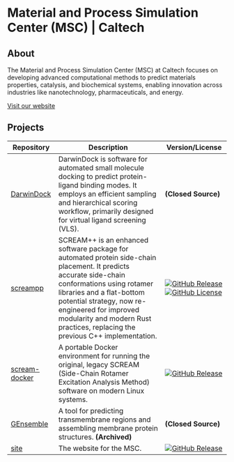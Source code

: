 # Material and Process Simulation Center (MSC) | Caltech

## About

The Material and Process Simulation Center (MSC) at Caltech focuses on developing advanced computational methods to predict materials properties, catalysis, and biochemical systems, enabling innovation across industries like nanotechnology, pharmaceuticals, and energy.

[Visit our website](https://www.wag.caltech.edu)

## Projects

| Repository                                                   | Description                                                                                                                                                                                                                                                                                                      | Version/License                                                                                                                                                                                                                                                            |
| ------------------------------------------------------------ | ---------------------------------------------------------------------------------------------------------------------------------------------------------------------------------------------------------------------------------------------------------------------------------------------------------------- | -------------------------------------------------------------------------------------------------------------------------------------------------------------------------------------------------------------------------------------------------------------------------- |
| [DarwinDock](https://github.com/caltechmsc/DarwinDock)       | DarwinDock is software for automated small molecule docking to predict protein-ligand binding modes. It employs an efficient sampling and hierarchical scoring workflow, primarily designed for virtual ligand screening (VLS).                                                                                  | **(Closed Source)**                                                                                                                                                                                                                                                        |
| [screampp](https://github.com/caltechmsc/screampp)           | SCREAM++ is an enhanced software package for automated protein side-chain placement. It predicts accurate side-chain conformations using rotamer libraries and a flat-bottom potential strategy, now re-engineered for improved modularity and modern Rust practices, replacing the previous C++ implementation. | [![GitHub Release](https://img.shields.io/github/v/release/caltechmsc/screampp)](https://github.com/caltechmsc/screampp/releases) [![GitHub License](https://img.shields.io/github/license/caltechmsc/screampp)](https://github.com/caltechmsc/screampp/blob/main/LICENSE) |
| [scream-docker](https://github.com/caltechmsc/scream-docker) | A portable Docker environment for running the original, legacy SCREAM (Side-Chain Rotamer Excitation Analysis Method) software on modern Linux systems.                                                                                                                                                          | [![GitHub Release](https://img.shields.io/github/v/release/caltechmsc/scream-docker)](https://github.com/caltechmsc/scream-docker/releases)                                                                                                                                |
| [GEnsemble](https://github.com/caltechmsc/GEnsemble)         | A tool for predicting transmembrane regions and assembling membrane protein structures. **(Archived)**                                                                                                                                                                                                           | **(Closed Source)**                                                                                                                                                                                                                                                        |
| [site](https://github.com/caltechmsc/site)                   | The website for the MSC.                                                                                                                                                                                                                                                                                         | [![GitHub Release](https://img.shields.io/github/v/release/caltechmsc/site)](https://github.com/caltechmsc/site/releases)                                                                                                                                                  |

